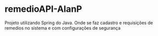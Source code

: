 # remedioAPI-AlanP
Projeto utilizando Spring do Java. Onde se faz cadastro e requisições de remedios no sistema e com configurações de segurança
